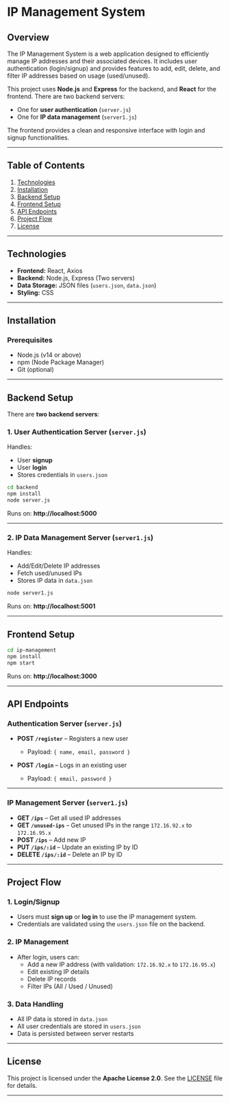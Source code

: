 
# IP Management System

## Overview

The IP Management System is a web application designed to efficiently manage IP addresses and their associated devices. It includes user authentication (login/signup) and provides features to add, edit, delete, and filter IP addresses based on usage (used/unused).

This project uses **Node.js** and **Express** for the backend, and **React** for the frontend. There are two backend servers:
- One for **user authentication** (`server.js`)
- One for **IP data management** (`server1.js`)

The frontend provides a clean and responsive interface with login and signup functionalities.

---

## Table of Contents

1. [Technologies](#technologies)  
2. [Installation](#installation)  
3. [Backend Setup](#backend-setup)  
4. [Frontend Setup](#frontend-setup)  
5. [API Endpoints](#api-endpoints)  
6. [Project Flow](#project-flow)  
7. [License](#license)  

---

## Technologies

- **Frontend:** React, Axios  
- **Backend:** Node.js, Express (Two servers)  
- **Data Storage:** JSON files (`users.json`, `data.json`)  
- **Styling:** CSS  

---

## Installation

### Prerequisites

- Node.js (v14 or above)  
- npm (Node Package Manager)  
- Git (optional)

---

## Backend Setup

There are **two backend servers**:

### 1. User Authentication Server (`server.js`)

Handles:
- User **signup**
- User **login**
- Stores credentials in `users.json`

```bash
cd backend
npm install
node server.js
```

Runs on: **http://localhost:5000**

---

### 2. IP Data Management Server (`server1.js`)

Handles:
- Add/Edit/Delete IP addresses
- Fetch used/unused IPs
- Stores IP data in `data.json`

```bash
node server1.js
```

Runs on: **http://localhost:5001**

---

## Frontend Setup

```bash
cd ip-management
npm install
npm start
```

Runs on: **http://localhost:3000**

---

## API Endpoints

### Authentication Server (`server.js`)

- **POST `/register`** – Registers a new user  
  - Payload: `{ name, email, password }`

- **POST `/login`** – Logs in an existing user  
  - Payload: `{ email, password }`

---

### IP Management Server (`server1.js`)

- **GET `/ips`** – Get all used IP addresses  
- **GET `/unused-ips`** – Get unused IPs in the range `172.16.92.x` to `172.16.95.x`  
- **POST `/ips`** – Add new IP  
- **PUT `/ips/:id`** – Update an existing IP by ID  
- **DELETE `/ips/:id`** – Delete an IP by ID  

---

## Project Flow

### 1. Login/Signup

- Users must **sign up** or **log in** to use the IP management system.
- Credentials are validated using the `users.json` file on the backend.

### 2. IP Management

- After login, users can:
  - Add a new IP address (with validation: `172.16.92.x` to `172.16.95.x`)
  - Edit existing IP details
  - Delete IP records
  - Filter IPs (All / Used / Unused)

### 3. Data Handling

- All IP data is stored in `data.json`
- All user credentials are stored in `users.json`
- Data is persisted between server restarts

---

## License

This project is licensed under the **Apache License 2.0**. See the [LICENSE](LICENSE) file for details.

---
